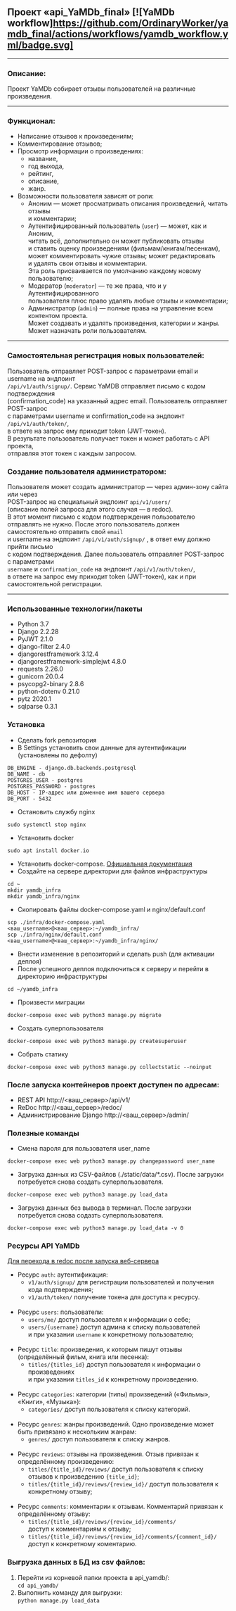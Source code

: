 ## Проект «api_YaMDb_final» [![YaMDb workflow]https://github.com/OrdinaryWorker/yamdb_final/actions/workflows/yamdb_workflow.yml/badge.svg]
***
### Описание:
Проект YaMDb собирает отзывы пользователей на различные произведения.
***
### Функционал:
* Написание отзывов к произведениям;
* Комментирование отзывов;
* Просмотр информации о произведениях:
  * название,
  * год выхода,
  * рейтинг,
  * описание,
  * жанр.
* Возможности пользователя зависят от роли:
    * Аноним — может просматривать описания произведений, читать отзывы<br/>
      и комментарии;
    * Аутентифицированный пользователь (``user``) — может, как и Аноним,<br/>
      читать всё, дополнительно он может публиковать отзывы<br/>
      и ставить оценку произведениям (фильмам/книгам/песенкам),<br/>
      может комментировать чужие отзывы; может редактировать<br/>
      и удалять свои отзывы и комментарии.<br/>
      Эта роль присваивается по умолчанию каждому новому пользователю;
    * Модератор (``moderator``) — те же права, что и у Аутентифицированного<br/>
      пользователя плюс право удалять любые отзывы и комментарии;
    * Администратор (``admin``) — полные права на управление всем контентом проекта.<br/>
      Может создавать и удалять произведения, категории и жанры.<br/>
      Может назначать роли пользователям.
***
### Самостоятельная регистрация новых пользователей:
Пользователь отправляет POST-запрос с параметрами email и username на эндпоинт<br/>
`/api/v1/auth/signup/`. Сервис YaMDB отправляет письмо с кодом подтверждения<br/>
(confirmation_code) на указанный адрес email. Пользователь отправляет POST-запрос<br/>
с параметрами username и confirmation_code на эндпоинт `/api/v1/auth/token/`,<br/>
в ответе на запрос ему приходит token (JWT-токен).<br/>
В результате пользователь получает токен и может работать с API проекта,<br/>
отправляя этот токен с каждым запросом.

### Создание пользователя администратором:
Пользователя может создать администратор — через админ-зону сайта или через<br/>
POST-запрос на специальный эндпоинт `api/v1/users/`<br/>
(описание полей запроса для этого случая — в redoc).<br/>
В этот момент письмо с кодом подтверждения пользователю отправлять не нужно.
После этого пользователь должен самостоятельно отправить свой `email`<br/>
и username на эндпоинт `/api/v1/auth/signup/` , в ответ ему должно прийти письмо<br/>
с кодом подтверждения. Далее пользователь отправляет POST-запрос с параметрами<br/>
`username` и `confirmation_code` на эндпоинт `/api/v1/auth/token/`,<br/>
в ответе на запрос ему приходит token (JWT-токен), как и при самостоятельной регистрации.
***

### Использованные технологии/пакеты
* Python 3.7
* Django 2.2.28
* PyJWT 2.1.0
* django-filter 2.4.0
* djangorestframework 3.12.4
* djangorestframework-simplejwt 4.8.0
* requests 2.26.0
* gunicorn 20.0.4
* psycopg2-binary 2.8.6
* python-dotenv 0.21.0
* pytz 2020.1
* sqlparse 0.3.1

### Установка
* Сделать fork репозитория
* В Settings установить свои данные для аутентификации (установлены по дефолту)
```
DB_ENGINE - django.db.backends.postgresql
DB_NAME - db
POSTGRES_USER - postgres
POSTGRES_PASSWORD - postgres
DB_HOST - IP-адрес или доменное имя вашего сервера
DB_PORT - 5432
```
* Остановить службу nginx
```
sudo systemctl stop nginx
```
* Установить docker
```
sudo apt install docker.io 
```
* Установить docker-compose. [Официальная документация](https://docs.docker.com/compose/install/)
* Создайте на сервере директории для файлов инфраструктуры
```
cd ~
mkdir yamdb_infra
mkdir yamdb_infra/nginx
``` 
* Скопировать файлы docker-compose.yaml и nginx/default.conf
```
scp ./infra/docker-compose.yaml <ваш_username>@<ваш_сервер>:~/yamdb_infra/
scp ./infra/nginx/default.conf <ваш_username>@<ваш_сервер>:~/yamdb_infra/nginx/
```
* Внести изменение в репозиторий и сделать push (для активации деплоя)
* После успешного деплоя подключиться к серверу и перейти в директорию инфраструктуры 
```
cd ~/yamdb_infra
```
* Произвести миграции
```
docker-compose exec web python3 manage.py migrate
```
* Создать суперпользователя
```
docker-compose exec web python3 manage.py createsuperuser
```
* Собрать статику
```
docker-compose exec web python3 manage.py collectstatic --noinput
```
### После запуска контейнеров проект доступен по адресам:
* REST API http://<ваш_сервер>/api/v1/
* ReDoc http://<ваш_сервер>/redoc/
* Администрирование Django http://<ваш_сервер>/admin/

### Полезные команды
* Смена пароля для пользователя user_name
```
docker-compose exec web python3 manage.py changepassword user_name
```
* Загрузка данных из CSV-файлов (./static/data/*.csv). После загрузки потребуется снова создать суперпользователя.
```
docker-compose exec web python3 manage.py load_data
```
* Загрузка данных без вывода в терминал. После загрузки потребуется снова содазть суперпользователя.
```
docker-compose exec web python3 manage.py load_data -v 0
```
### Ресурсы API YaMDb
[Для перехода в redoc после запуска веб-сервера](http://127.0.0.1:8000/redoc/)
* Ресурс `auth`: аутентификация:
    * `v1/auth/signup/` для регистрации пользователей и получения кода подтверждения;
    * `v1/auth/token/` получение токена для доступа к ресурсу.
<br/><br/> 
* Ресурс `users`: пользователи:
    * `users/me/` доступ пользователя к информации о себе;
    * `users/{username}` доступ админа к списку пользователей<br/>
       и при указании `username` к конкретному пользователю;
<br/><br/> 
* Ресурс `title`: произведения, к которым пишут отзывы (определённый фильм, книга или песенка):
    * `titles/{titles_id}` доступ пользователя к информации о произведениях<br/>
      и при указании `titles_id` к конкретному произведению.
<br/><br/> 
* Ресурс `categories`: категории (типы) произведений («Фильмы», «Книги», «Музыка»):
    * `categories/` доступ пользователя к списку категорий.
<br/><br/> 
* Ресурс `genres`: жанры произведений. Одно произведение может быть привязано к нескольким жанрам:
    * `genres/` доступ пользователя к списку жанров.
<br/><br/> 
* Ресурс `reviews`: отзывы на произведения. Отзыв привязан к определённому произведению:
    * `titles/{title_id}/reviews/` доступ пользователя к списку отзывов к произведению `{title_id}`;
    * `titles/{title_id}/reviews/{review_id}/` доступ пользователя к конкретному отзыву;
<br/><br/> 
* Ресурс `comments`: комментарии к отзывам. Комментарий привязан к определённому отзыву:
    * `titles/{title_id}/reviews/{review_id}/comments/`<br/>
        доступ к комментариям к отзыву;
    * `titles/{title_id}/reviews/{review_id}/comments/{comment_id}/` <br/>
        доступ к конкретному коментарию.
### Выгрузка данных в БД из csv файлов:
1. Перейти из корневой папки проекта в api_yamdb/:<br/>
    `cd api_yamdb/`
2. Выполнить команду для выгрузки:<br/>
    `python manage.py load_data`
